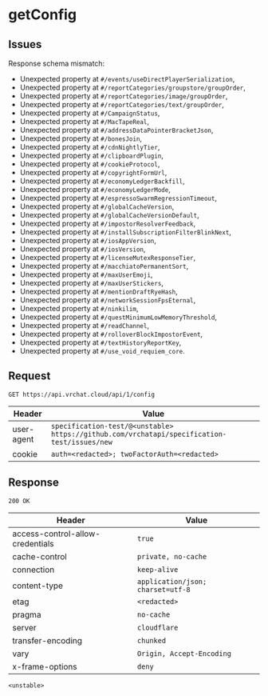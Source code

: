 # getConfig

## Issues
Response schema mismatch:
* Unexpected property at ``#/events/useDirectPlayerSerialization``,
* Unexpected property at ``#/reportCategories/groupstore/groupOrder``,
* Unexpected property at ``#/reportCategories/image/groupOrder``,
* Unexpected property at ``#/reportCategories/text/groupOrder``,
* Unexpected property at ``#/CampaignStatus``,
* Unexpected property at ``#/MacTapeReal``,
* Unexpected property at ``#/addressDataPointerBracketJson``,
* Unexpected property at ``#/bonesJoin``,
* Unexpected property at ``#/cdnNightlyTier``,
* Unexpected property at ``#/clipboardPlugin``,
* Unexpected property at ``#/cookieProtocol``,
* Unexpected property at ``#/copyrightFormUrl``,
* Unexpected property at ``#/economyLedgerBackfill``,
* Unexpected property at ``#/economyLedgerMode``,
* Unexpected property at ``#/espressoSwarmRegressionTimeout``,
* Unexpected property at ``#/globalCacheVersion``,
* Unexpected property at ``#/globalCacheVersionDefault``,
* Unexpected property at ``#/impostorResolverFeedback``,
* Unexpected property at ``#/installSubscriptionFilterBlinkNext``,
* Unexpected property at ``#/iosAppVersion``,
* Unexpected property at ``#/iosVersion``,
* Unexpected property at ``#/licenseMutexResponseTier``,
* Unexpected property at ``#/macchiatoPermanentSort``,
* Unexpected property at ``#/maxUserEmoji``,
* Unexpected property at ``#/maxUserStickers``,
* Unexpected property at ``#/mentionDraftRyeHash``,
* Unexpected property at ``#/networkSessionFpsEternal``,
* Unexpected property at ``#/ninkilim``,
* Unexpected property at ``#/questMinimumLowMemoryThreshold``,
* Unexpected property at ``#/readChannel``,
* Unexpected property at ``#/rolloverBlockImpostorEvent``,
* Unexpected property at ``#/textHistoryReportKey``,
* Unexpected property at ``#/use_void_requiem_core``.
## Request
`GET https://api.vrchat.cloud/api/1/config`

| Header | Value |
| ------ | ----- |
| user-agent | `specification-test/@<unstable> https://github.com/vrchatapi/specification-test/issues/new` |
| cookie | `auth=<redacted>; twoFactorAuth=<redacted>` |


## Response
`200 OK`

| Header | Value |
| ------ | ----- |
| access-control-allow-credentials | `true` |
| cache-control | `private, no-cache` |
| connection | `keep-alive` |
| content-type | `application/json; charset=utf-8` |
| etag | `<redacted>` |
| pragma | `no-cache` |
| server | `cloudflare` |
| transfer-encoding | `chunked` |
| vary | `Origin, Accept-Encoding` |
| x-frame-options | `deny` |

```jsonc
<unstable>
```
